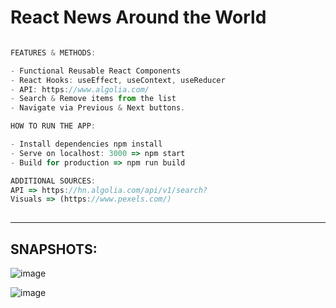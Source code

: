 # React News Around the World


```ts

FEATURES & METHODS:

- Functional Reusable React Components
- React Hooks: useEffect, useContext, useReducer
- API: https://www.algolia.com/
- Search & Remove items from the list
- Navigate via Previous & Next buttons.

```


```ts
HOW TO RUN THE APP:

- Install dependencies npm install
- Serve on localhost: 3000 => npm start
- Build for production => npm run build

```

```ts
ADDITIONAL SOURCES:
API => https://hn.algolia.com/api/v1/search?
Visuals => (https://www.pexels.com/) 
           
```

<hr>

## SNAPSHOTS:
![image](https://user-images.githubusercontent.com/90147636/195396458-17342264-1ede-47db-b0e6-460d61a28ea3.png)

![image](https://user-images.githubusercontent.com/90147636/195396525-bc984851-5f3c-4c65-bbea-5c518ef0b6ce.png)
